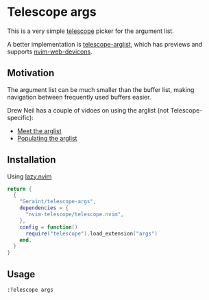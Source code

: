 # Telescope args

This is a very simple [telescope](https://github.com/nvim-telescope/telescope.nvim) picker for the argument list.

A better implementation is [telescope-arglist](https://github.com/sam4llis/telescope-arglist.nvim), which has previews and supports [nvim-web-devicons](https://github.com/nvim-tree/nvim-web-devicons).

## Motivation

The argument list can be much smaller than the buffer list, making navigation between frequently used buffers easier.

Drew Neil has a couple of vidoes on using the arglist (not Telescope-specific):

- [Meet the arglist ](http://vimcasts.org/episodes/meet-the-arglist/)
- [Populating the arglist](http://vimcasts.org/episodes/populating-the-arglist/)

## Installation

Using [lazy.nvim](https://github.com/folke/lazy.nvim)

```lua
return {
  {
    "Geraint/telescope-args",
    dependencies = {
      "nvim-telescope/telescope.nvim",
    },
    config = function()
      require("telescope").load_extension("args")
    end,
  }
}
```

## Usage

```
:Telescope args
```
